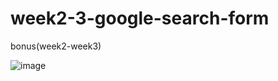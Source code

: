 # week2-3-google-search-form
bonus(week2-week3)

![image](https://user-images.githubusercontent.com/117738625/203532369-3b297759-87f4-4b09-8e68-328604dc89e2.png)

